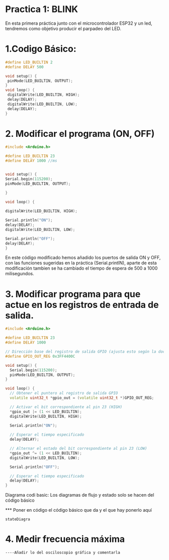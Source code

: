 # Practica 1: BLINK 
En esta primera práctica junto con el microcontrolador ESP32 y un led, tendremos como objetivo producir el parpadeo del LED.

# 1.Codigo Básico:
```c++
#define LED_BUILTIN 2
#define DELAY 500

void setup() {
 pinMode(LED_BUILTIN, OUTPUT);
}
void loop() {
 digitalWrite(LED_BUILTIN, HIGH);
 delay(DELAY);
 digitalWrite(LED_BUILTIN, LOW);
 delay(DELAY);
}
```
# 2. Modificar el programa (ON, OFF)

```c++
#include <Arduino.h>

#define LED_BUILTIN 23
#define DELAY 1000 //ms


void setup() {
Serial.begin(115200); 
pinMode(LED_BUILTIN, OUTPUT);

}

void loop() {
    
digitalWrite(LED_BUILTIN, HIGH);

Serial.println("ON"); 
delay(DELAY);
digitalWrite(LED_BUILTIN, LOW);

Serial.println("OFF"); 
delay(DELAY);
}
```
En este código modificado hemos añadido los puertos de salida ON y OFF, con las funciones sugeridas en la práctica (Serial.printIN), aparte de esta modificación tambien se ha cambiado el tiempo de espera de 500 a 1000 milisegundos.

# 3. Modificar programa para que actue en los registros de entrada de salida.
```c++
#include <Arduino.h>

#define LED_BUILTIN 23
#define DELAY 1000

// Dirección base del registro de salida GPIO (ajusta esto según la documentación de tu placa)
#define GPIO_OUT_REG 0x3FF4400C

void setup() {
  Serial.begin(115200);
  pinMode(LED_BUILTIN, OUTPUT);
}

void loop() {
  // Obtener el puntero al registro de salida GPIO
  volatile uint32_t *gpio_out = (volatile uint32_t *)GPIO_OUT_REG;

  // Activar el bit correspondiente al pin 23 (HIGH)
  *gpio_out |= (1 << LED_BUILTIN);
  digitalWrite(LED_BUILTIN, HIGH);

  Serial.println("ON");
  
  // Esperar el tiempo especificado
  delay(DELAY);

  // Alternar el estado del bit correspondiente al pin 23 (LOW)
  *gpio_out ^= (1 << LED_BUILTIN);
  digitalWrite(LED_BUILTIN, LOW);

  Serial.println("OFF");

  // Esperar el tiempo especificado
  delay(DELAY);
}
```

Diagrama codi basic:
Los diagramas de flujo y estado solo se hacen del código básico

*** Poner en código el código básico que da y el que hay ponerlo aquí

```mermaid
stateDiagra
```
# 4. Medir frecuencia máxima 
```
----Añadir lo del osciloscopio gráfica y comentarla
